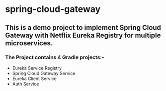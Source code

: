 # spring-cloud-gateway

## This is a demo project to implement Spring Cloud Gateway with Netflix Eureka Registry for multiple microservices.

### The Project contains 4 Gradle projects:-
- Eureka Service Registry
- Spring Cloud Gateway Service
- Eureka Client Service
- Auth Service

